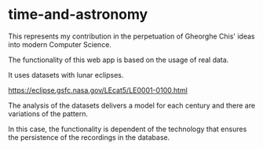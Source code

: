 # time-and-astronomy

This represents my contribution in the perpetuation of Gheorghe Chis' ideas into modern Computer Science.



The functionality of this web app is based on the usage of real data.

It uses datasets with lunar eclipses.

https://eclipse.gsfc.nasa.gov/LEcat5/LE0001-0100.html


The analysis of the datasets delivers a model for each century and there are variations of the pattern.

In this case, the functionality is dependent of the technology that ensures the persistence of the recordings in the database.









